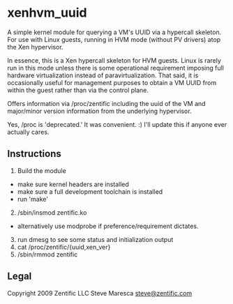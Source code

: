 xenhvm_uuid
===========

A simple kernel module for querying a VM's UUID via a hypercall skeleton. For
use with Linux guests, running in HVM mode (without PV drivers) 
atop the Xen hypervisor.

In essence, this is a Xen hypercall skeleton for HVM guests. Linux is rarely
run in this mode unless there is some operational requirement imposing
full hardware virtualization instead of paravirtualization. That said,
it is occasionally useful for management purposes to obtain a VM UUID from
within the guest rather than via the control plane.
 
Offers information via /proc/zentific including the uuid of the VM and
major/minor version information from the underlying hypervisor.

Yes, /proc is 'deprecated.' It was convenient. :)  I'll update this if
anyone ever actually cares.
 
 
Instructions
-------------
1. Build the module
 * make sure kernel headers are installed
 * make sure a full development toolchain is installed
 * run 'make'
2. /sbin/insmod zentific.ko
 * alternatively use modprobe if preference/requirement dictates.
3. run dmesg to see some status and initialization output
4. cat /proc/zentific/{uuid,xen_ver}
5. /sbin/rmmod zentific

Legal
------------
Copyright 2009 Zentific LLC Steve Maresca <steve@zentific.com>
